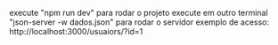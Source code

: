 execute "npm run dev" para rodar o projeto
execute em outro terminal "json-server -w dados.json" para rodar o servidor
exemplo de acesso: http://localhost:3000/usuaiors/?id=1
